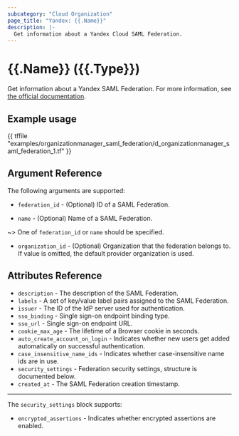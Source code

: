 ```yaml
---
subcategory: "Cloud Organization"
page_title: "Yandex: {{.Name}}"
description: |-
  Get information about a Yandex Cloud SAML Federation.
---
```


# {{.Name}} ({{.Type}})

Get information about a Yandex SAML Federation. For more information, see [the official documentation](https://cloud.yandex.com/docs/organization/add-federation).

## Example usage

{{ tffile "examples/organizationmanager_saml_federation/d_organizationmanager_saml_federation_1.tf" }}

## Argument Reference

The following arguments are supported:

* `federation_id` - (Optional) ID of a SAML Federation.

* `name` - (Optional) Name of a SAML Federation.

~> One of `federation_id` or `name` should be specified.

* `organization_id` - (Optional) Organization that the federation belongs to. If value is omitted, the default provider organization is used.

## Attributes Reference

* `description` - The description of the SAML Federation.
* `labels` - A set of key/value label pairs assigned to the SAML Federation.
* `issuer` - The ID of the IdP server used for authentication.
* `sso_binding` - Single sign-on endpoint binding type.
* `sso_url` - Single sign-on endpoint URL.
* `cookie_max_age` - The lifetime of a Browser cookie in seconds.
* `auto_create_account_on_login` - Indicates whether new users get added automatically on successful authentication.
* `case_insensitive_name_ids` - Indicates whether case-insensitive name ids are in use.
* `security_settings` - Federation security settings, structure is documented below.
* `created_at` - The SAML Federation creation timestamp.

---

The `security_settings` block supports:

* `encrypted_assertions` - Indicates whether encrypted assertions are enabled.

